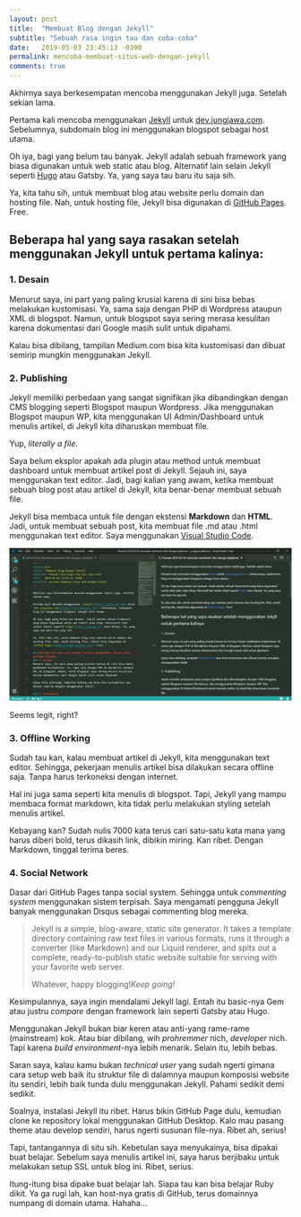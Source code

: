 ```yaml
---
layout: post
title:  "Membuat Blog dengan Jekyll"
subtitle: "Sebuah rasa ingin tau dan coba-coba"
date:   2019-05-03 23:45:13 -0300
permalink: mencoba-membuat-situs-web-dengan-jekyll
comments: true
---
```


Akhirnya saya berkesempatan mencoba menggunakan Jekyll juga. Setelah sekian lama.

Pertama kali mencoba menggunakan [Jekyll](https://jekyllrb.com) untuk [dev.jungjawa.com](https://dev.jungjawa.com). Sebelumnya, subdomain blog ini menggunakan blogspot sebagai host utama.

Oh iya, bagi yang belum tau banyak. Jekyll adalah sebuah framework yang biasa digunakan untuk web static atau blog. Alternatif lain selain Jekyll seperti [Hugo](https://gohugo.io) atau Gatsby. Ya, yang saya tau baru itu saja sih.

Ya, kita tahu sih, untuk membuat blog atau website perlu domain dan hosting file. Nah, untuk hosting file, Jekyll bisa digunakan di [GitHub Pages](https://pages.github.com/). Free.

## Beberapa hal yang saya rasakan setelah menggunakan Jekyll untuk pertama kalinya:
### 1. Desain
Menurut saya, ini part yang paling krusial karena di sini bisa bebas melakukan kustomisasi. Ya, sama saja dengan PHP di Wordpress ataupun XML di blogspot. Namun, untuk blogspot saya sering merasa kesulitan karena dokumentasi dari Google masih sulit untuk dipahami.

Kalau bisa dibilang, tampilan Medium.com bisa kita kustomisasi dan dibuat semirip mungkin menggunakan Jekyll.

### 2. Publishing
Jekyll memiliki perbedaan yang sangat signifikan jika dibandingkan dengan CMS blogging seperti Blogspot maupun Wordpress. Jika menggunakan Blogspot maupun WP, kita menggunakan UI Admin/Dashboard untuk menulis artikel, di Jekyll kita diharuskan membuat file.

Yup, _literally a file_.

Saya belum eksplor apakah ada plugin atau method untuk membuat dashboard untuk membuat artikel post di Jekyll. Sejauh ini, saya menggunakan text editor. Jadi, bagi kalian yang awam, ketika membuat sebuah blog post atau artikel di Jekyll, kita benar-benar membuat sebuah file.

Jekyll bisa membaca untuk file dengan ekstensi **Markdown** dan **HTML**. Jadi, untuk membuat sebuah post, kita membuat file .md atau .html menggunakan text editor. Saya menggunakan [Visual Studio Code](https://code.visualstudio.com/).

<p>
<img class='img-fluid' src='\img\posts\editor_vs_code.jpg' alt='Editor Visual Studio Code untuk menulis artikel'>
<figcaption class="figure-caption text-center">Seems legit, right?</figcaption>
</p>

### 3. Offline Working
Sudah tau kan, kalau membuat artikel di Jekyll, kita menggunakan text editor. Sehingga, pekerjaan menulis artikel bisa dilakukan secara offline saja. Tanpa harus terkoneksi dengan internet.

Hal ini juga sama seperti kita menulis di blogspot. Tapi, Jekyll yang mampu membaca format markdown, kita tidak perlu melakukan styling setelah menulis artikel.

Kebayang kan? Sudah nulis 7000 kata terus cari satu-satu kata mana yang harus diberi bold, terus dikasih link, dibikin miring. Kan ribet. Dengan Markdown, tinggal terima beres.

### 4. Social Network
Dasar dari GitHub Pages tanpa social system. Sehingga untuk _commenting system_ menggunakan sistem terpisah. Saya mengamati pengguna Jekyll banyak menggunakan Disqus sebagai commenting blog mereka.

<blockquote class="blockquote">
    <p class="mb-0">Jekyll is a simple, blog-aware, static site generator. It takes a template directory containing raw text files in various formats, runs it through a converter (like Markdown) and our Liquid renderer, and spits out a complete, ready-to-publish static website suitable for serving with your favorite web server.</p>
    <footer class="blockquote-footer">Whatever, happy blogging!<cite title="Keep going!">Keep going!</cite></footer>
</blockquote>

Kesimpulannya, saya ingin mendalami Jekyll lagi. Entah itu basic-nya Gem atau justru _compare_ dengan framework lain seperti Gatsby atau Hugo.

Menggunakan Jekyll bukan biar keren atau anti-yang rame-rame (mainstream) kok. Atau biar dibilang, wih _prohremmer_ nich, _developer_ nich. Tapi karena _build environment_-nya lebih menarik. Selain itu, lebih bebas.

Saran saya, kalau kamu bukan _technical user_ yang sudah ngerti gimana cara setup web baik itu struktur file di dalamnya maupun komposisi website itu sendiri, lebih baik tunda dulu menggunakan Jekyll. Pahami sedikit demi sedikit.

Soalnya, instalasi Jekyll itu ribet. Harus bikin GitHub Page dulu, kemudian clone ke repository lokal menggunakan GitHub Desktop. Kalo mau pasang theme atau develop sendiri, harus ngerti susunan file-nya. Ribet ah, serius!

Tapi, tantangannya di situ sih. Kebetulan saya menyukainya, bisa dipakai buat belajar. Sebelum saya menulis artikel ini, saya harus berjibaku untuk melakukan setup SSL untuk blog ini. Ribet, serius.

Itung-itung bisa dipake buat belajar lah. Siapa tau kan bisa belajar Ruby dikit. Ya ga rugi lah, kan host-nya gratis di GitHub, terus domainnya numpang di domain utama. Hahaha...